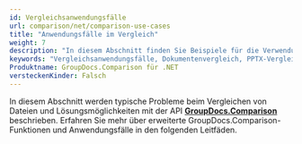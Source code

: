 ```yaml
---
id: Vergleichsanwendungsfälle
url: comparison/net/comparison-use-cases
title: "Anwendungsfälle im Vergleich"
weight: 7
description: "In diesem Abschnitt finden Sie Beispiele für die Verwendung der Funktionen von GroupDocs.Comparison für .NET in der Produktion und anderen Anwendungsfällen."
keywords: "Vergleichsanwendungsfälle, Dokumentenvergleich, PPTX-Vergleich, DWG-Vergleich"
Produktname: GroupDocs.Comparison für .NET
versteckenKinder: Falsch
---
```

In diesem Abschnitt werden typische Probleme beim Vergleichen von Dateien und Lösungsmöglichkeiten mit der API **[GroupDocs.Comparison](https://products.groupdocs.com/comparison/net)** beschrieben.
Erfahren Sie mehr über erweiterte GroupDocs.Comparison-Funktionen und Anwendungsfälle in den folgenden Leitfäden.

